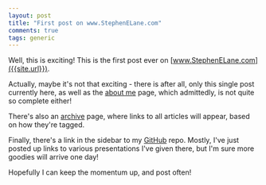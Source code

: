 ```yaml
---
layout: post
title: "First post on www.StephenELane.com"
comments: true
tags: generic
---
```


Well, this is exciting! This is the first post ever on
[www.StephenELane.com]({{site.url}}).

Actually, maybe it's not that exciting - there is after all, only this single
post currently here, as well as the [about me](/about) page, which admittedly,
is not quite so complete either!

There's also an [archive](/archive) page, where links to all articles will
appear, based on how they're tagged.

Finally, there's a link in the sidebar to my [GitHub]({{site.github.repo}})
repo. Mostly, I've just posted up links to various presentations I've given
there, but I'm sure more goodies will arrive one day!

Hopefully I can keep the momentum up, and post often!
